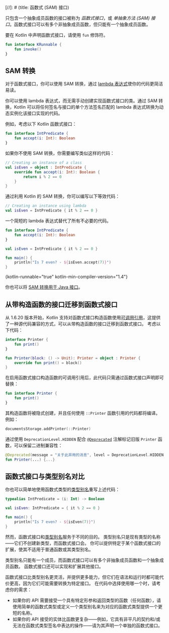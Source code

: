 [//]: # (title: 函数式 (SAM) 接口)

只包含一个抽象成员函数的接口被称为 _函数式接口_，或 _单抽象方法 (SAM) 接口_。函数式接口可以有多个非抽象成员函数，但只能有一个抽象成员函数。

要在 Kotlin 中声明函数式接口，请使用 `fun` 修饰符。

```kotlin
fun interface KRunnable {
    fun invoke()
}
```

## SAM 转换

对于函数式接口，你可以使用 SAM 转换，通过 [lambda 表达式](lambdas.md#lambda-expressions-and-anonymous-functions)使你的代码更简洁易读。

你可以使用 lambda 表达式，而无需手动创建实现函数式接口的类。通过 SAM 转换，Kotlin 可以将任何签名与接口的单个方法签名匹配的 lambda 表达式转换为动态实例化该接口实现的代码。

例如，考虑以下 Kotlin 函数式接口：

```kotlin
fun interface IntPredicate {
    fun accept(i: Int): Boolean
}
```

如果你不使用 SAM 转换，你需要编写类似这样的代码：

```kotlin
// Creating an instance of a class
val isEven = object : IntPredicate {
    override fun accept(i: Int): Boolean {
        return i % 2 == 0
    }
}
```

通过利用 Kotlin 的 SAM 转换，你可以编写以下等效代码：

```kotlin
// Creating an instance using lambda
val isEven = IntPredicate { it % 2 == 0 }
```

一个简短的 lambda 表达式替代了所有不必要的代码。

```kotlin
fun interface IntPredicate {
    fun accept(i: Int): Boolean
}

val isEven = IntPredicate { it % 2 == 0 }

fun main() {
    println("Is 7 even? - ${isEven.accept(7)}")
}
```
{kotlin-runnable="true" kotlin-min-compiler-version="1.4"}

你也可以将 [SAM 转换用于 Java 接口](java-interop.md#sam-conversions)。

## 从带构造函数的接口迁移到函数式接口

从 1.6.20 版本开始，Kotlin 支持对函数式接口构造函数使用[可调用引用](reflection.md#callable-references)，这提供了一种源代码兼容的方式，可以从带构造函数的接口迁移到函数式接口。
考虑以下代码：

```kotlin
interface Printer { 
    fun print() 
}

fun Printer(block: () -> Unit): Printer = object : Printer {
    override fun print() = block()
}
```

在启用函数式接口构造函数的可调用引用后，此代码只需通过函数式接口声明即可替换：

```kotlin
fun interface Printer { 
    fun print()
}
```

其构造函数将被隐式创建，并且任何使用 `::Printer` 函数引用的代码都将编译。例如：

```kotlin
documentsStorage.addPrinter(::Printer)
```

通过使用 `DeprecationLevel.HIDDEN` 配合 [`@Deprecated`](https://kotlinlang.org/api/latest/jvm/stdlib/kotlin/-deprecated/) 注解标记旧版 `Printer` 函数，可以保留二进制兼容性：

```kotlin
@Deprecated(message = "关于此弃用的消息", level = DeprecationLevel.HIDDEN)
fun Printer(...) {...}
```

## 函数式接口与类型别名对比

你也可以简单地使用函数式类型的[类型别名](type-aliases.md)重写上述代码：

```kotlin
typealias IntPredicate = (i: Int) -> Boolean

val isEven: IntPredicate = { it % 2 == 0 }

fun main() {
    println("Is 7 even? - ${isEven(7)}")
}
```

然而，函数式接口和[类型别名](type-aliases.md)服务于不同的目的。
类型别名只是现有类型的名称——它们不创建新类型，而函数式接口会。
你可以提供特定于某个函数式接口的扩展，使其不适用于普通函数或其类型别名。

类型别名只能有一个成员，而函数式接口可以有多个非抽象成员函数和一个抽象成员函数。
函数式接口还可以实现和扩展其他接口。

函数式接口比类型别名更灵活，并提供更多能力，但它们在语法和运行时都可能代价更高，因为它们可能需要转换为特定接口。
在代码中选择使用哪一个时，请考虑你的需求：
* 如果你的 API 需要接受一个具有特定形参和返回类型的函数（任何函数），请使用简单的函数式类型或定义一个类型别名来为对应的函数式类型提供一个更短的名称。
* 如果你的 API 接受的实体比函数更复杂——例如，它具有非平凡的契约和/或无法在函数式类型签名中表达的操作——请为其声明一个单独的函数式接口。